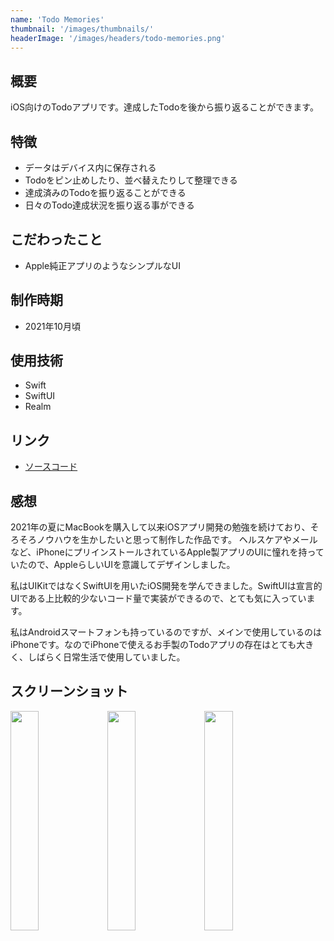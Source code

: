 ```yaml
---
name: 'Todo Memories'
thumbnail: '/images/thumbnails/'
headerImage: '/images/headers/todo-memories.png'
---
```


## 概要
iOS向けのTodoアプリです。達成したTodoを後から振り返ることができます。

## 特徴
- データはデバイス内に保存される
- Todoをピン止めしたり、並べ替えたりして整理できる
- 達成済みのTodoを振り返ることができる
- 日々のTodo達成状況を振り返る事ができる

## こだわったこと
- Apple純正アプリのようなシンプルなUI

## 制作時期
- 2021年10月頃

## 使用技術
- Swift
- SwiftUI
- Realm

## リンク
- [ソースコード](https://github.com/Yu357/TodoMemories)

## 感想
2021年の夏にMacBookを購入して以来iOSアプリ開発の勉強を続けており、そろそろノウハウを生かしたいと思って制作した作品です。  ヘルスケアやメールなど、iPhoneにプリインストールされているApple製アプリのUIに憧れを持っていたので、AppleらしいUIを意識してデザインしました。

私はUIKitではなくSwiftUIを用いたiOS開発を学んできました。SwiftUIは宣言的UIである上比較的少ないコード量で実装ができるので、とても気に入っています。

私はAndroidスマートフォンも持っているのですが、メインで使用しているのはiPhoneです。なのでiPhoneで使えるお手製のTodoアプリの存在はとても大きく、しばらく日常生活で使用していました。

## スクリーンショット
<div>
  <img style="width: 30%;" src="https://user-images.githubusercontent.com/65577595/174990185-d91a826c-3e04-41be-9df7-da0beb690c98.png"/>
  <img style="width: 30%;" src="https://user-images.githubusercontent.com/65577595/174990200-7a9f9d23-85b2-457b-80a8-629410d06ed7.png"/>
  <img style="width: 30%;" src="https://user-images.githubusercontent.com/65577595/174990215-fd7cba42-5019-4abe-a4ec-17337ee44800.png"/>
</div>
